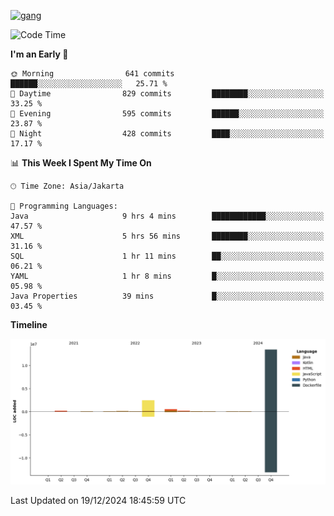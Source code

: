 <!-- [<img src='https://dev.karakun.com/assets/posts/2018-09-16-jc-java-article/3duke_suspects.jpg' alt='java'>](https://github.com/yeahbutstill) -->
[<img src='https://asset-2.tstatic.net/tribunnewswiki/foto/bank/images/Mozart.jpg' alt='gang'>](https://github.com/yeahbutstill)

<!--START_SECTION:waka-->
![Code Time](http://img.shields.io/badge/Code%20Time-2%2C991%20hrs%2028%20mins-blue)

**I'm an Early 🐤** 

```text
🌞 Morning                641 commits         ██████░░░░░░░░░░░░░░░░░░░   25.71 % 
🌆 Daytime                829 commits         ████████░░░░░░░░░░░░░░░░░   33.25 % 
🌃 Evening                595 commits         ██████░░░░░░░░░░░░░░░░░░░   23.87 % 
🌙 Night                  428 commits         ████░░░░░░░░░░░░░░░░░░░░░   17.17 % 
```


📊 **This Week I Spent My Time On** 

```text
🕑︎ Time Zone: Asia/Jakarta

💬 Programming Languages: 
Java                     9 hrs 4 mins        ████████████░░░░░░░░░░░░░   47.57 % 
XML                      5 hrs 56 mins       ████████░░░░░░░░░░░░░░░░░   31.16 % 
SQL                      1 hr 11 mins        ██░░░░░░░░░░░░░░░░░░░░░░░   06.21 % 
YAML                     1 hr 8 mins         █░░░░░░░░░░░░░░░░░░░░░░░░   05.98 % 
Java Properties          39 mins             █░░░░░░░░░░░░░░░░░░░░░░░░   03.45 % 
```

**Timeline**

![Lines of Code chart](https://raw.githubusercontent.com/yeahbutstill/yeahbutstill/main/assets/bar_graph.png)


 Last Updated on 19/12/2024 18:45:59 UTC
<!--END_SECTION:waka-->
